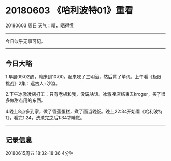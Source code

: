 # 20180603  《哈利波特01》重看
20180603   周日   天气：晴，晒得慌
***
今日似乎无事可记。

***
## 今日大略
1.早晨09:02醒，赖床到10:00。起来吃了三明治，然后背了单词。上午看《极限挑战》2集：远古人+沙溢。

2.下午冰激凌店打工：只有老板和我，没说啥话。冰激凌店结束去kroger，买了很多做甜点用的东西。

4.晚上8点多到家，做了香蕉蛋糕，煮了面当晚饭。晚上22:34开始看《哈利波特1》，看完1:24，洗漱完之后1:34才睡觉。

***
## 记录信息

20180615周五  18:32-18:36    4分钟

